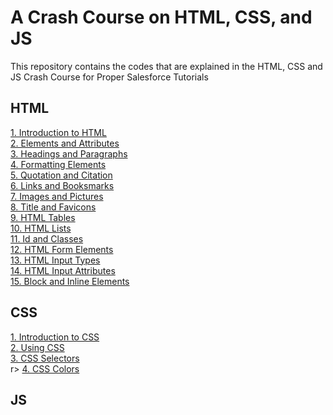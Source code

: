 # A Crash Course on HTML, CSS, and JS
This repository contains the codes that are explained in the HTML, CSS and JS Crash Course for Proper Salesforce Tutorials

## HTML
<a href="https://github.com/amitniitmca/crash-course-html-css-js/tree/master/HTML_Crash_Course/T01_Introduction_to_HTML"> 1. Introduction to HTML </a> <br> 
<a href="https://github.com/amitniitmca/crash-course-html-css-js/tree/master/HTML_Crash_Course/T02_Elements_and_Attributes"> 2. Elements and Attributes </a> <br> 
<a href="https://github.com/amitniitmca/crash-course-html-css-js/tree/master/HTML_Crash_Course/T03_Headings_and_Paragraphs"> 3. Headings and Paragraphs </a> <br> 
<a href="https://github.com/amitniitmca/crash-course-html-css-js/tree/master/HTML_Crash_Course/T04_Formatting_Elements"> 4. Formatting Elements </a> <br> 
<a href="https://github.com/amitniitmca/crash-course-html-css-js/tree/master/HTML_Crash_Course/T05_Quotation_and_Citation"> 5. Quotation and Citation </a> <br> 
<a href="https://github.com/amitniitmca/crash-course-html-css-js/tree/master/HTML_Crash_Course/T06_Links_and_Bookmarks"> 6. Links and Booksmarks </a> <br> 
<a href="https://github.com/amitniitmca/crash-course-html-css-js/tree/master/HTML_Crash_Course/T07_Images_and_Pictures"> 7. Images and Pictures </a> <br> 
<a href="https://github.com/amitniitmca/crash-course-html-css-js/tree/master/HTML_Crash_Course/T08_Title_and_Favicon"> 8. Title and Favicons </a> <br> 
<a href="https://github.com/amitniitmca/crash-course-html-css-js/tree/master/HTML_Crash_Course/T09_HTML_Tables"> 9. HTML Tables </a> <br> 
<a href="https://github.com/amitniitmca/crash-course-html-css-js/tree/master/HTML_Crash_Course/T10_HTML_Lists"> 10. HTML Lists </a> <br> 
<a href="https://github.com/amitniitmca/crash-course-html-css-js/tree/master/HTML_Crash_Course/T11_Id_and_Classes"> 11. Id and Classes </a> <br> 
<a href="https://github.com/amitniitmca/crash-course-html-css-js/tree/master/HTML_Crash_Course/T12_HTML_Form_Elements"> 12. HTML Form Elements </a> <br>
<a href="https://github.com/amitniitmca/crash-course-html-css-js/tree/master/HTML_Crash_Course/T13_HTML_Input_Types"> 13. HTML Input Types </a> <br>
<a href="https://github.com/amitniitmca/crash-course-html-css-js/tree/master/HTML_Crash_Course/T14_HTML_Input_Attributes"> 14. HTML Input Attributes </a> <br>
<a href="https://github.com/amitniitmca/crash-course-html-css-js/tree/master/HTML_Crash_Course/T15_Block_And_Inline_Elements"> 15. Block and Inline Elements </a> <br>   
## CSS
<a href="https://github.com/amitniitmca/crash-course-html-css-js/tree/master/CSS_Crash_Course/T01_Introduction_to_CSS"> 1. Introduction to CSS </a> <br>
<a href="https://github.com/amitniitmca/crash-course-html-css-js/tree/master/CSS_Crash_Course/T02_Using_CSS"> 2. Using CSS </a> <br> 
<a href="https://github.com/amitniitmca/crash-course-html-css-js/tree/master/CSS_Crash_Course/T03_CSS_Selectors"> 3. CSS Selectors </a> <br> 
r> 
<a href="https://github.com/amitniitmca/crash-course-html-css-js/tree/master/CSS_Crash_Course/T04_CSS_Colors"> 4. CSS Colors </a> <br> 
## JS 
